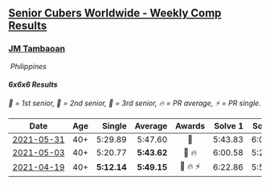 <style>table {white-space: nowrap;}</style>
<link rel="stylesheet" type="text/css" href="/scw-comp/css/flags.css" />

## [Senior Cubers Worldwide - Weekly Comp Results](/scw-comp/results/)
### [JM Tambaoan](README.md)

<i class="flag flag-PH" />&nbsp;Philippines

#### 6x6x6 Results

<span style="white-space: nowrap;">🥇 = 1st senior</span>, <span style="white-space: nowrap;">🥈 = 2nd senior</span>, <span style="white-space: nowrap;">🥉 = 3rd senior</span>, <span style="white-space: nowrap;">🔥 = PR average</span>, <span style="white-space: nowrap;">⚡ = PR single</span>.

| Date | Age | Single | Average | Awards | Solve 1 | Solve 2 | Solve 3 | Video |
| :--: | :--: | --: | --: | :--: | --: | --: | --: | :-- |
| [2021-05-31](../../results/2021-05-31/666.md) | 40+ | 5:29.89 | 5:47.60 | 🥈 | 5:43.83 | 6:09.08 | 5:29.89 | [Desktop](https://www.facebook.com/events/1677723082618127/permalink/1686635978393504) / [Mobile](https://m.facebook.com/events/1677723082618127?view=permalink&id=1686635978393504) |
| [2021-05-03](../../results/2021-05-03/666.md) | 40+ | 5:20.77 | **5:43.62** | 🥉 🔥 | 6:00.58 | 5:20.77 | 5:49.52 | [Desktop](https://www.facebook.com/events/158701836186375/permalink/163774869012405) / [Mobile](https://m.facebook.com/events/158701836186375?view=permalink&id=163774869012405) |
| [2021-04-19](../../results/2021-04-19/666.md) | 40+ | **5:12.14** | **5:49.15** | 🥈 🔥 ⚡ | 6:22.86 | 5:52.45 | **5:12.14** | [Desktop](https://www.facebook.com/events/1009195762821458/permalink/1014370455637322) / [Mobile](https://m.facebook.com/events/1009195762821458?view=permalink&id=1014370455637322) |


<!-- Global site tag (gtag.js) - Google Analytics -->
<script async src="https://www.googletagmanager.com/gtag/js?id=UA-86348435-3"></script>
<script>window.dataLayer = window.dataLayer || []; function gtag() {dataLayer.push(arguments);} gtag('js', new Date()); gtag('config', 'UA-86348435-3');</script>
